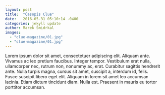 ```yaml
---
layout: post
title:  "Časopis Clue"
date:   2016-05-31 05:10:14 -0400
categories: jekyll update
author: Marek Šmidrkal
images:
  - "clue-magazine/01.jpg"
  - "clue-magazine/01.jpg"
---
```

<p>Lorem ipsum dolor sit amet, consectetuer adipiscing elit. Aliquam ante. Vivamus ac leo pretium faucibus. Integer tempor. Vestibulum erat nulla, ullamcorper nec, rutrum non, nonummy ac, erat. Curabitur sagittis hendrerit ante. Nulla turpis magna, cursus sit amet, suscipit a, interdum id, felis. Fusce suscipit libero eget elit. Aliquam in lorem sit amet leo accumsan lacinia. Etiam dictum tincidunt diam. Nulla est. Praesent in mauris eu tortor porttitor accumsan.</p>

